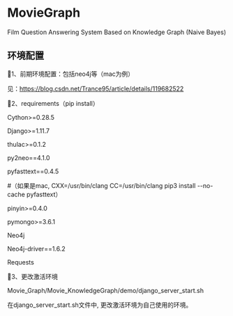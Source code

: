 # MovieGraph
Film Question Answering System Based on Knowledge Graph (Naive Bayes) 

## 环境配置
🍇1、前期环境配置：包括neo4j等（mac为例）

见：https://blog.csdn.net/Trance95/article/details/119682522

🍇2、requirements（pip install）

Cython>=0.28.5

Django>=1.11.7

thulac>=0.1.2

py2neo==4.1.0

pyfasttext==0.4.5

#（如果是mac,  CXX=/usr/bin/clang CC=/usr/bin/clang pip3 install --no-cache pyfasttext）

pinyin>=0.4.0

pymongo>=3.6.1

Neo4j

Neo4j-driver==1.6.2

Requests

🍇3、更改激活环境

Movie_Graph/Movie_KnowledgeGraph/demo/django_server_start.sh

在django_server_start.sh文件中, 更改激活环境为自己使用的环境。
